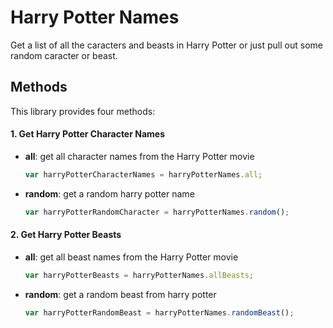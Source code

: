 # Harry Potter Names

Get a list of all the caracters and beasts in Harry Potter or just pull out some random caracter or beast.

## Methods

This library provides four methods:

#### 1. Get Harry Potter Character Names

- **all**: get all character names from the Harry Potter movie

  ```javascript
  var harryPotterCharacterNames = harryPotterNames.all;
  ```

- **random**: get a random harry potter name

  ```javascript
  var harryPotterRandomCharacter = harryPotterNames.random();
  ```

#### 2. Get Harry Potter Beasts

  - **all**: get all beast names from the Harry Potter movie

    ```javascript
    var harryPotterBeasts = harryPotterNames.allBeasts;
    ```

  - **random**: get a random beast from harry potter

    ```javascript
    var harryPotterRandomBeast = harryPotterNames.randomBeast();
    ```
